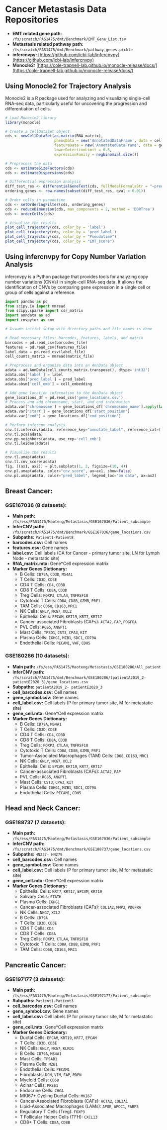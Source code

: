 # Cancer Metastasis Data Repositories
- **EMT related gene path:** `/fs/scratch/PAS1475/dmt/Benchmark/EMT_Gene_List.tsv`
- **Metastasis related pathway path:** `/fs/scratch/PAS1475/dmt/Benchmark/pathway_genes.pickle`
- **infercnvpy:** [https://github.com/icbi-lab/infercnvpy](https://github.com/icbi-lab/infercnvpy)
- **Monocle2:** [https://cole-trapnell-lab.github.io/monocle-release/docs/](https://cole-trapnell-lab.github.io/monocle-release/docs/)

## Using Monocle2 for Trajectory Analysis

Monocle2 is a R package used for analyzing and visualizing single-cell RNA-seq data, particularly useful for uncovering the progression and differentiation of cells.

```r
# Load Monocle2 library
library(monocle)

# Create a CellDataSet object
cds <- newCellDataSet(as.matrix(RNA_matrix),
                      phenoData = new('AnnotatedDataFrame', data = cell_metadata),
                      featureData = new('AnnotatedDataFrame', data = gene_metadata),
                      lowerDetectionLimit = 0.5,
                      expressionFamily = negbinomial.size())

# Preprocess the data
cds <- estimateSizeFactors(cds)
cds <- estimateDispersions(cds)

# Differential expression analysis
diff_test_res <- differentialGeneTest(cds, fullModelFormulaStr = "~pred_label")
ordering_genes <- row.names(subset(diff_test_res, qval < 0.01))

# Order cells in pseudotime
cds <- setOrderingFilter(cds, ordering_genes)
cds <- reduceDimension(cds, max_components = 2, method = 'DDRTree')
cds <- orderCells(cds)

# Visualize the results
plot_cell_trajectory(cds, color_by = 'label')
plot_cell_trajectory(cds, color_by = 'pred_label')
plot_cell_trajectory(cds, color_by = "Pseudotime")
plot_cell_trajectory(cds, color_by = "EMT_score")
```

## Using infercnvpy for Copy Number Variation Analysis

infercnvpy is a Python package that provides tools for analyzing copy number variations (CNVs) in single-cell RNA-seq data. It allows the identification of CNVs by comparing gene expression in a single cell or group of cells against a reference.

```python
import pandas as pd
from scipy.io import mmread
from scipy.sparse import csr_matrix
import anndata as ad
import cnvpytor as cnv

# Assume initial setup with directory paths and file names is done

# Read necessary files: barcodes, features, labels, and matrix
barcodes = pd.read_csv(barcodes_file)
features = pd.read_csv(features_file)
label_data = pd.read_csv(label_file)
cell_counts_matrix = mmread(matrix_file)

# Preprocess and organize data into an AnnData object
adata = ad.AnnData(cell_counts_matrix.transpose(), dtype='int32')
adata.obs['label'] = label
adata.obs['pred_label'] = pred_label
adata.obsm['cell_emb'] = cell_embedding

# Add gene location information to the AnnData object
gene_locations_df = pd.read_csv('gene_locations.csv')
# Process and add chromosome, start, and end information
adata.var['chromosome'] = gene_locations_df['chromosome_name'].apply(lambda x: "chr" + x if x in valid_chromosomes else x)
adata.var['start'] = gene_locations_df['start_position']
adata.var['end'] = gene_locations_df['end_position']

# Perform infercnv analysis
cnv.tl.infercnv(adata, reference_key="annotate_label", reference_cat=['Immune Cells'], window_size=250)
cnv.tl.pca(adata)
cnv.pp.neighbors(adata, use_rep='cell_emb')
cnv.tl.leiden(adata)

# Visualize the results
cnv.tl.umap(adata)
cnv.tl.cnv_score(adata)
fig, ((ax1, ax2)) = plt.subplots(1, 2, figsize=(10, 4))
cnv.pl.umap(adata, color="cnv_score", ax=ax1, show=False)
cnv.pl.umap(adata, color="pred_label", legend_loc="on data", ax=ax2)
```

## Breast Cancer:
### GSE167036 (8 datasets):
- **Main path:** `/fs/ess/PAS1475/Maoteng/Metastasis/GSE167036/Patient_subsample`
- **InferCNV path:** `/fs/scratch/PAS1475/dmt/Benchmark/GSE167036/gene_locations.csv`
- **Subpaths:** `Patient1-Patient8`
- **barcodes.csv:** Cell names
- **features.csv:** Gene names
- **label.csv:** Cell labels (CA for Cancer - primary tumor site, LN for Lymph Node - metastatic site)
- **RNA_matrix.mtx:** Gene*Cell expression matrix
- **Marker Genes Dictionary:**
  - B Cells: `CD79A`, `CD3D`, `MS4A1`
  - T Cells: `CD3D`, `CD3E`
  - CD4 T Cells: `CD4`, `CD3D`
  - CD8 T Cells: `CD8A`, `CD3D`
  - Treg Cells: `FOXP3`, `CTLA4`, `TNFRSF18`
  - Cytotoxic T Cells: `CD8A`, `CD8B`, `GZMB`, `PRF1`
  - TAM Cells: `CD68`, `CD163`, `MRC1`
  - NK Cells: `GNLY`, `NKG7`, `XCL2`
  - Epithelial Cells: `EPCAM`, `KRT19`, `KRT7`, `KRT17`
  - Cancer-associated Fibroblasts (CAFs): `ACTA2`, `FAP`, `PDGFRA`
  - PVL Cells: `RGS5`, `ANGPT1`
  - Mast Cells: `TPSD1`, `CST3`, `CPA3`, `KIT`
  - Plasma Cells: `IGHG1`, `MZB1`, `SDC1`, `CD79A`
  - Endothelial Cells: `PECAM1`, `VWF`, `CDH5`
  
### GSE180286 (10 datasets):
- **Main path:** `/fs/ess/PAS1475/Maoteng/Metastasis/GSE180286/All_patient`
- **InferCNV path:** `/fs/scratch/PAS1475/dmt/Benchmark/GSE180286/(patientA2019_2-patientE2020_3)/gene_locations.csv`
- **Subpaths:** `patientA2019_2- patientE2020_3`
- **cell_barcodes.csv:** Cell names
- **gene_symbol.csv:** Gene names
- **cell_label.csv:** Cell labels (P for primary tumor site, M for metastatic site)
- **gene_cell.mtx:** Gene*Cell expression matrix
- **Marker Genes Dictionary:**
  - B Cells: `CD79A`, `MS4A1`
  - T Cells: `CD3D`, `CD3E`
  - CD4 T Cells: `CD4`, `CD3D`
  - CD8 T Cells: `CD8A`, `CD3D`
  - Treg Cells: `FOXP3`, `CTLA4`, `TNFRSF18`
  - Cytotoxic T Cells: `CD8A`, `CD8B`, `GZMB`, `PRF1`
  - Tumor-Associated Macrophages (TAM) Cells: `CD68`, `CD163`, `MRC1`
  - NK Cells: `GNLY`, `NKG7`, `XCL2`
  - Epithelial Cells: `EPCAM`, `KRT19`, `KRT7`, `KRT17`
  - Cancer-associated Fibroblasts (CAFs): `ACTA2`, `FAP`
  - PVL Cells: `RGS5`, `ANGPT1`
  - Mast Cells: `CST3`, `CPA3`, `KIT`
  - Plasma Cells: `IGHG1`, `MZB1`, `SDC1`, `CD79A`
  - Endothelial Cells: `PECAM1`, `CDH5`
  
## Head and Neck Cancer:
### GSE188737 (7 datasets):
- **Main path:** `/fs/ess/PAS1475/Maoteng/Metastasis/GSE167036/Patient_subsample`
- **InferCNV path:** `/fs/scratch/PAS1475/dmt/Benchmark/GSE188737/gene_locations.csv`
- **Subpaths:** `HN237- HN279`
- **cell_barcodes.csv:** Cell names
- **gene_symbol.csv:** Gene names
- **cell_label.csv:** Cell labels (P for primary tumor site, M for metastatic site)
- **gene_cell.mtx:** Gene*Cell expression matrix
- **Marker Genes Dictionary:**
  - Epithelial Cells: `KRT7`, `KRT17`, `EPCAM`, `KRT19`
  - Salivary Cells: `STATH`
  - Plasma Cells: `IGHG1`
  - Cancer-associated Fibroblasts (CAFs): `COL1A2`, `MMP2`, `PDGFRA`
  - NK Cells: `NKG7`, `XCL2`
  - B Cells: `CD79A`
  - T Cells: `CD3D`, `CD3E`
  - CD4 T Cells: `CD4`
  - CD8 T Cells: `CD8A`
  - Treg Cells: `FOXP3`, `CTLA4`, `TNFRSF18`
  - Cytotoxic T Cells: `CD8A`, `CD8B`, `GZMB`, `PRF1`
  - TAM Cells: `CD68`, `CD163`, `MRC1`
  
## Pancreatic Cancer:
### GSE197177 (3 datasets):
- **Main path:** `/fs/ess/PAS1475/Maoteng/Metastasis/GSE197177/Patient_subsample`
- **Subpaths:** `Patient1-Patient3`
- **cell_barcodes.csv:** Cell names
- **gene_symbol.csv:** Gene names
- **cell_label.csv:** Cell labels (P for primary tumor site, M for metastatic site)
- **gene_cell.mtx:** Gene*Cell expression matrix
- **Marker Genes Dictionary:**
  - Ductal Cells: `EPCAM`, `KRT19`, `KRT7`, `EPCAM`
  - T Cells: `CD3D`, `CD3E`
  - NK Cells: `GNLY`, `NKG7`, `KLRD1`
  - B Cells: `CD79A`, `MS4A1`
  - Mast Cells: `TPSAB1`
  - Plasma Cells: `MZB1`
  - Endothelial Cells: `PECAM1`
  - Fibroblasts: `DCN`, `VIM`, `FAP`, `PDPN`
  - Myeloid Cells: `CD68`
  - Acinar Cells: `PRSS1`
  - Endocrine Cells: `CHGA`
  - MKI67+ Cycling Ductal Cells: `MKI67`
  - Cancer-Associated Fibroblasts (CAFs): `ACTA2`, `COL3A1`
  - Lipid-Associated Macrophages (LAMs): `APOE`, `APOC1`, `FABP5`
  - Regulatory T Cells (Treg): `FOXP3`
  - T Follicular Helper Cells (TFH): `CXCL13`
  - CD8+ T Cells: `CD8A`, `CD8B`
